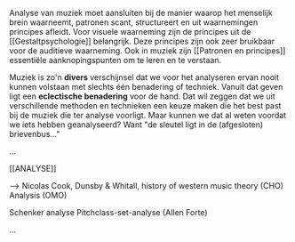 Analyse van muziek moet aansluiten bij de manier waarop het menselijk brein waarneemt, patronen scant, structureert en uit waarnemingen principes afleidt. 
Voor visuele waarneming zijn de principes uit de [[Gestaltpsychologie]] belangrijk.
Deze principes zijn ook zeer bruikbaar voor de auditieve waarneming.
Ook in muziek zijn [[Patronen en principes]] essentiële aanknopingspunten om te leren en te verstaan.

Muziek is zo'n **divers** verschijnsel dat we voor het analyseren ervan nooit kunnen volstaan met slechts één benadering of techniek. Vanuit dat geven ligt een **eclectische benadering** voor de hand. Dat wil zeggen dat we uit verschillende methoden en technieken een keuze maken die het best past bij de muziek die ter analyse voorligt. Maar kunnen we dat al weten voordat we iets hebben geanalyseerd? Want "de sleutel ligt in de (afgesloten) brievenbus..."

...





[[ANALYSE]]



--> Nicolas Cook, Dunsby & Whitall, history of western music theory (CHO)
Analysis (OMO)

Schenker analyse
Pitchclass-set-analyse (Allen Forte)

...
